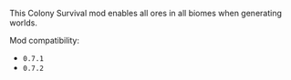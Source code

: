 This Colony Survival mod enables all ores in all biomes when generating worlds.

Mod compatibility:   

- `0.7.1`
- `0.7.2`